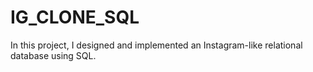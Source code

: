 # IG_CLONE_SQL
 In this project, I designed and implemented an Instagram-like relational database using SQL. 
